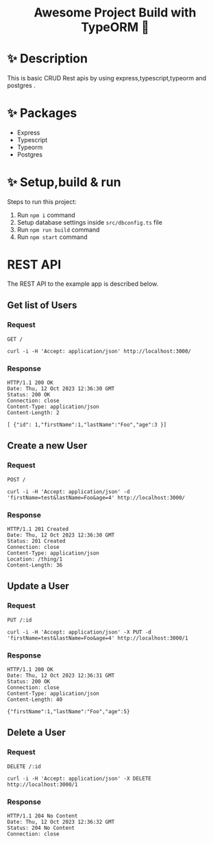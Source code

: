 <h1 align="center">Awesome Project Build with TypeORM 👋</h1>

# ✨ Description

This is basic CRUD Rest apis by using express,typescript,typeorm and postgres .<br />


# ✨ Packages

- Express
- Typescript
- Typeorm
- Postgres

# ✨ Setup,build & run

Steps to run this project:

1. Run `npm i` command
2. Setup database settings inside `src/dbconfig.ts` file
3. Run `npm run build` command
4. Run `npm start` command


# REST API

The REST API to the example app is described below.

## Get list of Users

### Request

`GET /`

    curl -i -H 'Accept: application/json' http://localhost:3000/

### Response

    HTTP/1.1 200 OK
    Date: Thu, 12 Oct 2023 12:36:30 GMT
    Status: 200 OK
    Connection: close
    Content-Type: application/json
    Content-Length: 2

    [ {"id": 1,"firstName":1,"lastName":"Foo","age":3 }]

## Create a new User

### Request

`POST /`

    curl -i -H 'Accept: application/json' -d 'firstName=test&lastName=Foo&age=4' http://localhost:3000/

### Response

    HTTP/1.1 201 Created
    Date: Thu, 12 Oct 2023 12:36:30 GMT
    Status: 201 Created
    Connection: close
    Content-Type: application/json
    Location: /thing/1
    Content-Length: 36

## Update a User

### Request

`PUT /:id`

    curl -i -H 'Accept: application/json' -X PUT -d 'firstName=test&lastName=Foo&age=4' http://localhost:3000/1

### Response

    HTTP/1.1 200 OK
    Date: Thu, 12 Oct 2023 12:36:31 GMT
    Status: 200 OK
    Connection: close
    Content-Type: application/json
    Content-Length: 40

    {"firstName":1,"lastName":"Foo","age":5}


## Delete a User

### Request

`DELETE /:id`

    curl -i -H 'Accept: application/json' -X DELETE http://localhost:3000/1

### Response

    HTTP/1.1 204 No Content
    Date: Thu, 12 Oct 2023 12:36:32 GMT
    Status: 204 No Content
    Connection: close
